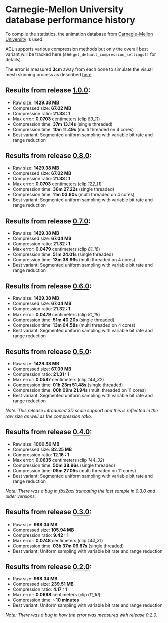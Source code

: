 # Carnegie-Mellon University database performance history

To compile the statistics, the animation database from [Carnegie-Mellon University](http://mocap.cs.cmu.edu/) is used.

ACL supports various compression methods but only the overall best variant will be tracked here (see `get_default_compression_settings()` for details).

The error is measured **3cm** away from each bone to simulate the visual mesh skinning process as described [here](error_metrics.md).

## Results from release [1.0.0](https://github.com/nfrechette/acl/releases/tag/v1.0.0):

*  Raw size: **1429.38 MB**
*  Compressed size: **67.02 MB**
*  Compression ratio: **21.33 : 1**
*  Max error: **0.0703** centimeters (clip *83_11*)
*  Compression time: **37m 13.14s** (single threaded)
*  Compression time: **10m 11.49s** (multi threaded on 4 cores)
*  Best variant: Segmented uniform sampling with variable bit rate and range reduction

## Results from release [0.8.0](https://github.com/nfrechette/acl/releases/tag/v0.8.0):

*  Raw size: **1429.38 MB**
*  Compressed size: **67.02 MB**
*  Compression ratio: **21.33 : 1**
*  Max error: **0.0703** centimeters (clip *122_11*)
*  Compression time: **36m 27.22s** (single threaded)
*  Compression time: **11m 03.60s** (multi threaded on 4 cores)
*  Best variant: Segmented uniform sampling with variable bit rate and range reduction

## Results from release [0.7.0](https://github.com/nfrechette/acl/releases/tag/v0.7.0):

*  Raw size: **1429.38 MB**
*  Compressed size: **67.04 MB**
*  Compression ratio: **21.32 : 1**
*  Max error: **0.0479** centimeters (clip *81_18*)
*  Compression time: **51m 24.01s** (single threaded)
*  Compression time: **13m 38.96s** (multi threaded on 4 cores)
*  Best variant: Segmented uniform sampling with variable bit rate and range reduction

## Results from release [0.6.0](https://github.com/nfrechette/acl/releases/tag/v0.6.0):

*  Raw size: **1429.38 MB**
*  Compressed size: **67.04 MB**
*  Compression ratio: **21.32 : 1**
*  Max error: **0.0479** centimeters (clip *81_18*)
*  Compression time: **51m 40.20s** (single threaded)
*  Compression time: **13m 04.58s** (multi threaded on 4 cores)
*  Best variant: Segmented uniform sampling with variable bit rate and range reduction


## Results from release [0.5.0](https://github.com/nfrechette/acl/releases/tag/v0.5.0):

*  Raw size: **1429.38 MB**
*  Compressed size: **67.09 MB**
*  Compression ratio: **21.31 : 1**
*  Max error: **0.0587** centimeters (clip *144_32*)
*  Compression time: **01h 23m 51.48s** (single threaded)
*  Compression time: **00h 09m 21.94s** (multi threaded on 11 cores)
*  Best variant: Segmented uniform sampling with variable bit rate and range reduction

*Note: This release introduced 3D scale support and this is reflected in the raw size as well as the compression ratio.*

## Results from release [0.4.0](https://github.com/nfrechette/acl/releases/tag/v0.4.0):

*  Raw size: **1000.56 MB**
*  Compressed size: **82.25 MB**
*  Compression ratio: **12.16 : 1**
*  Max error: **0.0635** centimeters (clip *144_32*)
*  Compression time: **50m 38.96s** (single threaded)
*  Compression time: **05m 27.05s** (multi threaded on 11 cores)
*  Best variant: Segmented uniform sampling with variable bit rate and range reduction

*Note: There was a bug in fbx2acl truncating the last sample in 0.3.0 and older versions.*

## Results from release [0.3.0](https://github.com/nfrechette/acl/releases/tag/v0.3.0):

*  Raw size: **998.34 MB**
*  Compressed size: **105.94 MB**
*  Compression ratio: **9.42 : 1**
*  Max error: **0.0748** centimeters (clip *144_31*)
*  Compression time: **03h 37m 06.87s** (single threaded)
*  Best variant: Uniform sampling with variable bit rate and range reduction

## Results from release [0.2.0](https://github.com/nfrechette/acl/releases/tag/v0.2.0):

*  Raw size: **998.34 MB**
*  Compressed size: **239.51 MB**
*  Compression ratio: **4.17 : 1**
*  Max error: **0.0698** centimeters (clip *01_10*)
*  Compression time: **~10 minutes**
*  Best variant: Uniform sampling with variable bit rate and range reduction

*Note: There was a bug in how the error was measured with release 0.2.0.*

